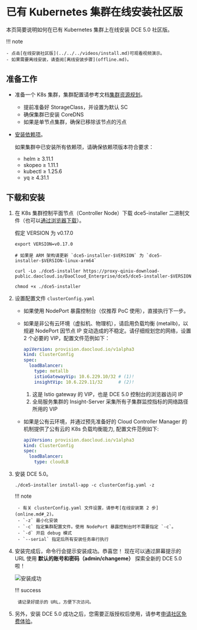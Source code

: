 # 已有 Kubernetes 集群在线安装社区版

本页简要说明如何在已有 Kubernetes 集群上在线安装 DCE 5.0 社区版。

!!! note

    - 点击[在线安装社区版](../../../videos/install.md)可观看视频演示。
    - 如果需要离线安装，请查阅[离线安装步骤](offline.md)。

## 准备工作

- 准备一个 K8s 集群，集群配置请参考文档[集群资源规划](../resources.md)。

    - 提前准备好 StorageClass，并设置为默认 SC
    - 确保集群已安装 CoreDNS
    - 如果是单节点集群，确保已移除该节点的污点

- [安装依赖项](../../install-tools.md)。

    如果集群中已安装所有依赖项，请确保依赖项版本符合要求：

    - helm ≥ 3.11.1
    - skopeo ≥ 1.11.1
    - kubectl ≥ 1.25.6
    - yq ≥ 4.31.1

## 下载和安装

1. 在 K8s 集群控制平面节点（Controller Node）下载 dce5-installer 二进制文件（也可以[通过浏览器下载](../../../download/index.md)）。

    假定 VERSION 为 v0.17.0

    ```shell
    export VERSION=v0.17.0

    # 如果是 ARM 架构请更新 `dce5-installer-$VERSION` 为 `dce5-installer-$VERSION-linux-arm64`
    
    curl -Lo ./dce5-installer https://proxy-qiniu-download-public.daocloud.io/DaoCloud_Enterprise/dce5/dce5-installer-$VERSION

    chmod +x ./dce5-installer
    ```

2. 设置配置文件 `clusterConfig.yaml`

    - 如果使用 NodePort 暴露控制台（仅推荐 PoC 使用），直接执行下一步。

    - 如果是非公有云环境（虚拟机、物理机），请启用负载均衡 (metallb)，以规避 NodePort 因节点 IP 变动造成的不稳定。请仔细规划您的网络，设置 2 个必要的 VIP，配置文件范例如下：

        ```yaml title="clusterConfig.yaml"
        apiVersion: provision.daocloud.io/v1alpha3
        kind: ClusterConfig
        spec:
          loadBalancer:
            type: metallb
            istioGatewayVip: 10.6.229.10/32 # (1)!
            insightVip: 10.6.229.11/32      # (2)!
        ```

        1. 这是 Istio gateway 的 VIP，也是 DCE 5.0 控制台的浏览器访问 IP
        2. 全局服务集群的 Insight-Server 采集所有子集群监控指标的网络路径所用的 VIP

    - 如果是公有云环境，并通过预先准备好的 Cloud Controller Manager 的机制提供了公有云的 K8s 负载均衡能力, 配置文件范例如下:

        ```yaml title="clusterConfig.yaml"
        apiVersion: provision.daocloud.io/v1alpha3
        kind: ClusterConfig
        spec:
          loadBalancer:
            type: cloudLB
        ```

3. 安装 DCE 5.0。

    ```shell
    ./dce5-installer install-app -c clusterConfig.yaml -z
    ```

    !!! note

        - 有关 clusterConfig.yaml 文件设置，请参考[在线安装第 2 步](online.md#_2)。
        - `-z` 最小化安装
        - `-c` 指定集群配置文件。使用 NodePort 暴露控制台时不需要指定 `-c`。
        - `-d` 开启 debug 模式
        - `--serial` 指定后所有安装任务串行执行

4. 安装完成后，命令行会提示安装成功。恭喜您！
   现在可以通过屏幕提示的 URL 使用 **默认的账号和密码（admin/changeme）** 探索全新的 DCE 5.0 啦！

    ![安装成功](https://docs.daocloud.io/daocloud-docs-images/docs/install/images/success.png)

    !!! success

        请记录好提示的 URL，方便下次访问。

5. 另外，安装 DCE 5.0 成功之后，您需要正版授权后使用，请参考[申请社区免费体验](../../../dce/license0.md)。

